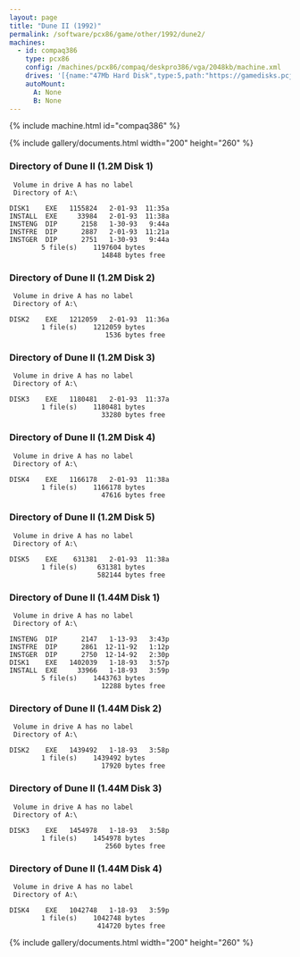```yaml
---
layout: page
title: "Dune II (1992)"
permalink: /software/pcx86/game/other/1992/dune2/
machines:
  - id: compaq386
    type: pcx86
    config: /machines/pcx86/compaq/deskpro386/vga/2048kb/machine.xml
    drives: '[{name:"47Mb Hard Disk",type:5,path:"https://gamedisks.pcjs.org/pcx86/game/other/1992/dune2/DUNE2-47MB.json"}]'
    autoMount:
      A: None
      B: None
---
```


{% include machine.html id="compaq386" %}

{% include gallery/documents.html width="200" height="260" %}

### Directory of Dune II (1.2M Disk 1)

     Volume in drive A has no label
     Directory of A:\

    DISK1    EXE   1155824   2-01-93  11:35a
    INSTALL  EXE     33984   2-01-93  11:38a
    INSTENG  DIP      2158   1-30-93   9:44a
    INSTFRE  DIP      2887   2-01-93  11:21a
    INSTGER  DIP      2751   1-30-93   9:44a
            5 file(s)    1197604 bytes
                           14848 bytes free

### Directory of Dune II (1.2M Disk 2)

     Volume in drive A has no label
     Directory of A:\

    DISK2    EXE   1212059   2-01-93  11:36a
            1 file(s)    1212059 bytes
                            1536 bytes free

### Directory of Dune II (1.2M Disk 3)

     Volume in drive A has no label
     Directory of A:\

    DISK3    EXE   1180481   2-01-93  11:37a
            1 file(s)    1180481 bytes
                           33280 bytes free

### Directory of Dune II (1.2M Disk 4)

     Volume in drive A has no label
     Directory of A:\

    DISK4    EXE   1166178   2-01-93  11:38a
            1 file(s)    1166178 bytes
                           47616 bytes free

### Directory of Dune II (1.2M Disk 5)

     Volume in drive A has no label
     Directory of A:\

    DISK5    EXE    631381   2-01-93  11:38a
            1 file(s)     631381 bytes
                          582144 bytes free

### Directory of Dune II (1.44M Disk 1)

     Volume in drive A has no label
     Directory of A:\

    INSTENG  DIP      2147   1-13-93   3:43p
    INSTFRE  DIP      2861  12-11-92   1:12p
    INSTGER  DIP      2750  12-14-92   2:30p
    DISK1    EXE   1402039   1-18-93   3:57p
    INSTALL  EXE     33966   1-18-93   3:59p
            5 file(s)    1443763 bytes
                           12288 bytes free

### Directory of Dune II (1.44M Disk 2)

     Volume in drive A has no label
     Directory of A:\

    DISK2    EXE   1439492   1-18-93   3:58p
            1 file(s)    1439492 bytes
                           17920 bytes free

### Directory of Dune II (1.44M Disk 3)

     Volume in drive A has no label
     Directory of A:\

    DISK3    EXE   1454978   1-18-93   3:58p
            1 file(s)    1454978 bytes
                            2560 bytes free

### Directory of Dune II (1.44M Disk 4)

     Volume in drive A has no label
     Directory of A:\

    DISK4    EXE   1042748   1-18-93   3:59p
            1 file(s)    1042748 bytes
                          414720 bytes free

<!-- Documentation -->

{% include gallery/documents.html width="200" height="260" %}

